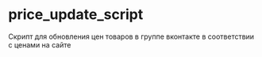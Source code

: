 # price_update_script
Скрипт для обновления цен товаров в группе вконтакте в соответствии с ценами на сайте

